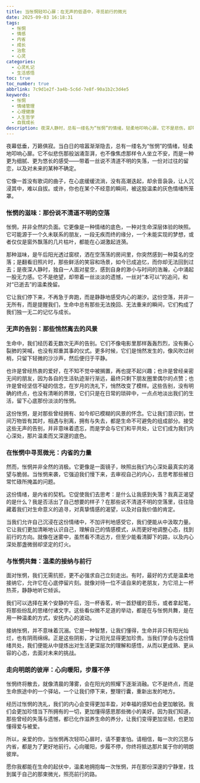 ```yaml
---
title: 当怅惘轻叩心扉：在无声的低语中，寻觅前行的微光
date: 2025-09-03 16:18:31
tags:
  - 怅惘
  - 情感
  - 内省
  - 成长
  - 治愈
  - 心灵
categories:
  - 心灵札记
  - 生活感悟
toc: true
toc_number: true
abbrlink: 7c9d1e2f-3a4b-5c6d-7e8f-90a1b2c3d4e5
keywords:
  - 怅惘
  - 情绪管理
  - 心理健康
  - 人生哲学
  - 自我成长
description: 夜深人静时，总有一缕名为“怅惘”的情绪，轻柔地叩响心扉。它不是悲伤，却带着一丝说不清道不明的失落与留恋。这篇文章，将带你走进这片温柔的灰色地带，感受那些无声的告别，并在深邃的内省中，找到与怅惘共舞的智慧，最终，在心底点亮一盏希望的灯火，走向更明朗的彼岸。
---
```


夜幕低垂，万籁俱寂。当白日的喧嚣渐渐隐去，总有一缕名为“怅惘”的情绪，轻柔地叩响心扉。它不似悲伤那般汹涌澎湃，也不像焦虑那样令人坐立不安，而是一种更为细腻、更为悠长的感受——带着一丝说不清道不明的失落，一份对过往的留恋，以及对未来的某种不确定。

它像一首没有歌词的曲子，在心底缓缓流淌，没有高潮迭起，却余音袅袅，让人沉浸其中，难以自拔。或许，你也在某个不经意的瞬间，被这股温柔的灰色情绪所笼罩。

### 怅惘的滋味：那份说不清道不明的空落

怅惘，并非全然的负面。它更像是一种情绪的底色，一种对生命深层体验的映照。它可能源于一个久未联系的朋友，一段无疾而终的缘分，一个未能实现的梦想，或者仅仅是窗外飘落的几片枯叶，都能在心湖激起涟漪。

那种滋味，是午后阳光透过窗棂，洒在空荡荡的房间里，你突然感到一种莫名的空落；是翻看旧照片时，那些鲜活的笑容和场景，如今已成追忆，而你却无法回到过去；是夜深人静时，独自一人面对星空，感到自身的渺小与时间的浩瀚，心中涌起一股无力感。它不是绝望，却带着一丝淡淡的遗憾，一丝对“本可以”的追问，和对“已逝去”的温柔挽留。

它让我们停下来，不再急于奔跑，而是静静地感受内心的潮汐。这份空落，并非一无所有，而是提醒我们，生命中总有那些无法挽回、无法重来的瞬间，它们构成了我们独一无二的记忆与成长。

### 无声的告别：那些悄然离去的风景

生命中，我们经历着无数次无声的告别。它们不像电影里那样轰轰烈烈，没有撕心裂肺的哭喊，也没有郑重其事的仪式。更多时候，它们是悄然发生的，像风吹过树梢，只留下轻微的沙沙声，然后便归于平静。

也许是曾经热衷的爱好，在不知不觉中被搁置，再也提不起兴趣；也许是曾经亲密无间的朋友，因为各自的生活轨迹渐行渐远，最终只剩下朋友圈里偶尔的点赞；也许是曾经坚信不疑的信念，在岁月的洗礼下，悄然改变了模样。这些告别，没有明确的终点，也没有清晰的界限，它们只是在日常的琐碎中，一点点地淡出我们的生活，留下心底那份淡淡的怅惘。

这份怅惘，是对那些曾经拥有、如今却已模糊的风景的怀念。它让我们意识到，世间万物皆有其时，相遇与别离，拥有与失去，都是生命不可避免的组成部分。接受这些无声的告别，并非意味着遗忘，而是学会与它们和平共处，让它们成为我们内心深处，那片温柔而又深邃的底色。

### 在怅惘中寻觅微光：内省的力量

然而，怅惘并非全然的消极。它更像是一面镜子，映照出我们内心深处最真实的渴望与脆弱。当怅惘来袭，它强迫我们慢下来，去审视自己的内心，去思考那些被日常忙碌所掩盖的问题。

这份情绪，是内省的契机。它促使我们去思考：是什么让我感到失落？我真正渴望的是什么？我是否活出了自己想要的样子？在那些说不清道不明的空落里，往往隐藏着我们对生命意义的追寻，对真挚情感的渴望，以及对自我价值的肯定。

当我们允许自己沉浸在这份情绪中，不加评判地感受它，我们便能从中汲取力量。它让我们更加清晰地认识自己，理解自己的情感模式，从而更好地调整心态，找到前行的方向。就像在迷雾中，虽然看不清远方，但至少能看清脚下的路，以及内心深处那盏微弱却坚定的灯火。

### 与怅惘共舞：温柔的接纳与前行

面对怅惘，我们无需抗拒，更不必强求自己立刻走出。有时，最好的方式是温柔地接纳它，允许它在心底停留片刻。就像对待一位不请自来的老朋友，为它沏上一杯热茶，静静地听它倾诉。

我们可以选择在某个安静的午后，泡一杯香茗，听一首舒缓的音乐，或者拿起笔，将那些纷乱的思绪付诸文字。这些看似微不足道的举动，都是在与怅惘共舞，是在用一种温柔的方式，安抚内心的波动。

接纳怅惘，并不意味着沉溺。它是一种智慧，让我们懂得，生命并非只有阳光灿烂，也有阴雨绵绵。正是这些阴影，才让阳光显得更加珍贵。当我们学会与这份情绪共处，我们便能从中提炼出对生活更深层次的理解和感悟，从而以更成熟、更从容的心态，去面对未来的挑战。

### 走向明朗的彼岸：心向暖阳，步履不停

怅惘终将散去，就像清晨的薄雾，会在阳光的照耀下逐渐消融。它不是终点，而是生命旅途中的一个驿站，一个让我们停下来，整理行囊，重新出发的地方。

经历过怅惘的洗礼，我们的内心会变得更加丰盈，对幸福的感知也会更加敏锐。我们会更加珍惜当下所拥有的一切，更加懂得感恩那些微小的美好。因为我们知道，那些曾经的失落与遗憾，都已化作滋养生命的养分，让我们变得更加坚韧，也更加懂得爱与被爱。

所以，亲爱的你，当怅惘再次轻叩心扉时，请不要害怕。请相信，每一次的沉思与内省，都是为了更好地前行。心向暖阳，步履不停，你终将抵达那片属于你的明朗彼岸。

愿你我都能在生命的起伏中，温柔地拥抱每一次怅惘，并在那份深邃的宁静里，找到属于自己的那束微光，照亮前行的路。